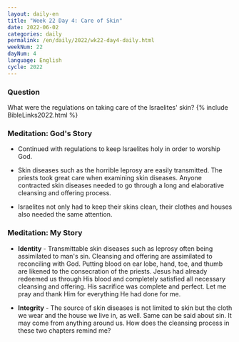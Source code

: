 ```yaml
---
layout: daily-en
title: "Week 22 Day 4: Care of Skin"
date: 2022-06-02
categories: daily
permalink: /en/daily/2022/wk22-day4-daily.html
weekNum: 22
dayNum: 4
language: English
cycle: 2022
---
```

### Question     
What were the regulations on taking care of the Israelites' skin?
{% include BibleLinks2022.html %} 

### Meditation: God's Story   
+ Continued with regulations to keep Israelites holy in order to worship God. 

+ Skin diseases such as the horrible leprosy are easily transmitted. The priests took great care when examining skin diseases. Anyone contracted skin diseases needed to go through a long and elaborative cleansing and offering process. 

+ Israelites not only had to keep their skins clean, their clothes and houses also needed the same attention. 

### Meditation: My Story   
+ **Identity** - Transmittable skin diseases such as leprosy often being assimilated to man's sin. Cleansing and offering are assimilated to reconciling with God. Putting blood on ear lobe, hand, toe, and thumb are likened to the consecration of the priests. Jesus had already redeemed us through His blood and completely satisfied all necessary cleansing and offering. His sacrifice was complete and perfect. Let me pray and thank Him for everything He had done for me. 

+ **Integrity** - The source of skin diseases is not limited to skin but the cloth we wear and the house we live in, as well. Same can be said about sin. It may come from anything around us. How does the cleansing process in these two chapters remind me? 
